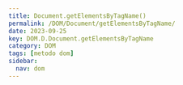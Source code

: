 ```yaml
---
title: Document.getElementsByTagName()
permalink: /DOM/Document/getElementsByTagName/
date: 2023-09-25
key: DOM.D.Document.getElementsByTagName
category: DOM
tags: [metodo dom]
sidebar:
  nav: dom
---
```

